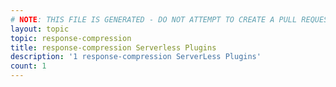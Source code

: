```yaml
---
# NOTE: THIS FILE IS GENERATED - DO NOT ATTEMPT TO CREATE A PULL REQUEST TO UPDATE THE DATA. 
layout: topic
topic: response-compression
title: response-compression Serverless Plugins
description: '1 response-compression ServerLess Plugins'
count: 1
---
```

